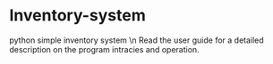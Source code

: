 # Inventory-system
 python simple inventory system \n Read the user guide for a detailed description on the program intracies and operation.
